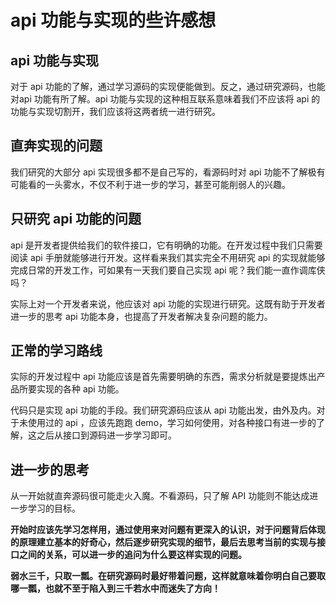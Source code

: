 # api 功能与实现的些许感想
## api 功能与实现
对于 api 功能的了解，通过学习源码的实现便能做到。反之，通过研究源码，也能对api 功能有所了解。api 功能与实现的这种相互联系意味着我们不应该将 api 的功能与实现切割开，我们应该将这两者统一进行研究。

## 直奔实现的问题
我们研究的大部分 api 实现很多都不是自己写的，看源码时对 api 功能不了解极有可能看的一头雾水，不仅不利于进一步的学习，甚至可能削弱人的兴趣。

## 只研究 api 功能的问题
api 是开发者提供给我们的软件接口，它有明确的功能。在开发过程中我们只需要阅读
api 手册就能够进行开发。这样看来我们其实完全不用研究 api 的实现就能够完成日常的开发工作，可如果有一天我们要自己实现 api 呢？我们能一直作调库侠吗？

实际上对一个开发者来说，他应该对 api 功能的实现进行研究。这既有助于开发者进一步的思考 api 功能本身，也提高了开发者解决复杂问题的能力。
## 正常的学习路线
实际的开发过程中 api 功能应该是首先需要明确的东西，需求分析就是要提炼出产品所要实现的各种 api 功能。

代码只是实现 api 功能的手段。我们研究源码应该从 api 功能出发，由外及内。对于未使用过的 api ，应该先跑跑 demo，学习如何使用，对各种接口有进一步的了解，这之后从接口到源码进一步学习即可。

## 进一步的思考
从一开始就直奔源码很可能走火入魔。不看源码，只了解 API 功能则不能达成进一步学习的目标。

**开始时应该先学习怎样用，通过使用来对问题有更深入的认识，对于问题背后体现的原理建立基本的好奇心，然后逐步研究实现的细节，最后去思考当前的实现与接口之间的关系，可以进一步的追问为什么要这样实现的问题。**

**弱水三千，只取一瓢。在研究源码时最好带着问题，这样就意味着你明白自己要取哪一瓢，也就不至于陷入到三千若水中而迷失了方向！**



